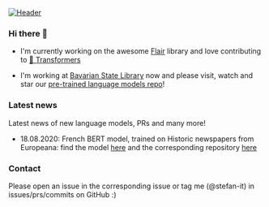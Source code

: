 [![Header](https://raw.githubusercontent.com/stefan-it/stefan-it/master/profile-header.jpg "Header")](https://schweter.ml/)

### Hi there 👋

* I'm currently working on the awesome [Flair](https://github.com/flairNLP/flair)
  library and love contributing to [🤗 Transformers](https://github.com/huggingface/transformers)

* I'm working at [Bavarian State Library](https://github.com/dbmdz) now and please
  visit, watch and star our [pre-trained language models repo](https://github.com/dbmdz/berts)!

### Latest news

Latest news of new language models, PRs and many more!

* 18.08.2020: French BERT model, trained on Historic newspapers from Europeana:
  find the model [here](https://huggingface.co/dbmdz/bert-base-french-europeana-cased)
  and the corresponding repository [here](https://github.com/stefan-it/europeana-bert)

### Contact

Please open an issue in the corresponding issue or tag me (@stefan-it) in
issues/prs/commits on GitHub :)

